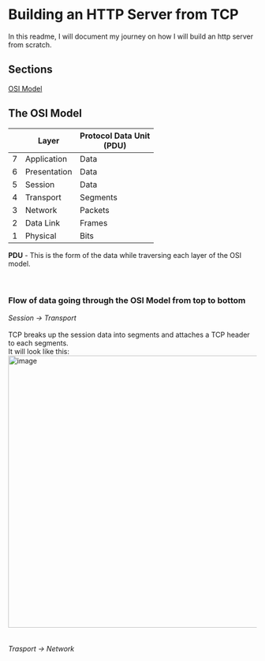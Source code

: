 # Building an HTTP Server from TCP
In this readme, I will document my journey on how I will build an http server from scratch.

## Sections
[OSI Model](#the-osi-model)

## The OSI Model
|   | Layer | Protocol Data Unit <br> (PDU) |
|---|-------|--------------------------|
| 7 | Application | Data |
| 6 | Presentation | Data |
| 5 | Session | Data |
| 4 | Transport | Segments |
| 3 | Network | Packets | 
| 2 | Data Link | Frames |
| 1 | Physical | Bits |

**PDU** - This is the form of the data while traversing each layer of the OSI model. <br> <br> <br>

### Flow of data going through the OSI Model from top to bottom <br>
_Session -> Transport_ <br> <br>
TCP breaks up the session data into segments and attaches a TCP header to each segments. <br> It will look like this: <br> <img width="637" height="552" alt="image" src="https://github.com/user-attachments/assets/060340ee-749b-4702-b3c2-3c513ff23fc3" />
<br><br><br>
_Trasport -> Network_



